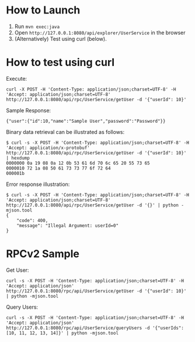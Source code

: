 
# How to Launch

1. Run ``mvn exec:java``
1. Open ``http://127.0.0.1:8080/api/explorer/UserService`` in the browser
1. (Alternatively) Test using curl (below).

# How to test using curl

Execute:

```
curl -X POST -H 'Content-Type: application/json;charset=UTF-8' -H 'Accept: application/json;charset=UTF-8' http://127.0.0.1:8080/api/rpc/UserService/getUser -d '{"userId": 10}'
```

Sample Response:

```
{"user":{"id":10,"name":"Sample User","password":"Password"}}
```

Binary data retrieval can be illustrated as follows:

```
$ curl -s -X POST -H 'Content-Type: application/json;charset=UTF-8' -H 'Accept: application/x-protobuf' http://127.0.0.1:8080/api/rpc/UserService/getUser -d '{"userId": 10}' | hexdump
0000000 0a 19 08 0a 12 0b 53 61 6d 70 6c 65 20 55 73 65
0000010 72 1a 08 50 61 73 73 77 6f 72 64
000001b
```

Error response illustration:

```
$ curl -s -X POST -H 'Content-Type: application/json;charset=UTF-8' -H 'Accept: application/json;charset=UTF-8' http://127.0.0.1:8080/api/rpc/UserService/getUser -d '{}' | python -mjson.tool
{
    "code": 400,
    "message": "Illegal Argument: userId=0"
}
```

# RPCv2 Sample

Get User:

```
curl -s -X POST -H 'Content-Type: application/json;charset=UTF-8' -H 'Accept: application/json' http://127.0.0.1:8080/rpc/api/UserService/getUser -d '{"userId": 10}' | python -mjson.tool
```

Query Users:

```
curl -s -X POST -H 'Content-Type: application/json;charset=UTF-8' -H 'Accept: application/json' http://127.0.0.1:8080/rpc/api/UserService/queryUsers -d '{"userIds": [10, 11, 12, 13, 14]}' | python -mjson.tool
```
